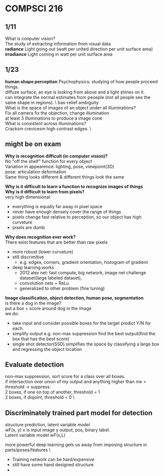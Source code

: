 # COMPSCI 216
## 1/11
What is conputer vision? \
The study of extracting information from visual data \
**radiance**
Light going out (watt per united direction per unit surface area) \
**irradiance**
Light coming in watt per unit surface area 

## 1/23 
**human shape perception**
Psychophysics: studying of how people proceed things. \
diffuze surface, an eye is looking from above and a light shines on it. \
can integrate the normal estimates from peoeple (not all people see the same shape in regions). \ 
bas-relief ambiguity \
What is the space of images of an object under all illuminations? \
Fix all camera fix the objection, change illumination \
at least 3 illuminations to produce a image cone \
What is consistent across illuminations? \
Cracksm crevicesm high contrast edges. \

## might be on exam
**Why is recognition difficult (in computer vision)?** \
No "off the shelf" function for every object \
Variation in appearence: lighting, pose, viewpoint(3D) \
pose: articulation deformation \
Same thing looks different & different things look the same 

**Why is it difficult to learn a function to recognize images of things** \
**Why is it difficult to learn from pixels?** \
very high dimensional:
- everything is equally far away in pixel space
- never have enough densely cover the range of things
- pixels change fast relative to perception, so our object has high curveture 
- pixels are dumb 

**Why does recognition ever work?** \
There exist features that are better than raw pixels
- more robust (lower curvature)
- still discrimitive
  - e.g. edges, corners, gradient orientation, histogram of gradient
- deep learning works
  - 2012 alex net: fast compute, big network, image net challenge dataset(large labeled dataset), 
  - convolution nets + ReLu
  - generalized to other problem (fine tuning)

**Image classification, object detection, human pose, segmentation** \
is there a dog in the image? \
put a box + score around dog in the image \
we do:
- take input and consider possible boxes for the target predict Y/N for each.
- simplify output e.g. non-max suppression find the best output(find the box that has the best score)
- single shot detector(SSD) simplifies the space by classifying a large box and regressing the object location

## Evaluate detection
non-max suppression, sort score for a class over all boxes. \
if intersection over union of my output and anything higher than me > threshold -> suppress. \
2 boxes, if one on top of another, threshold = 1 \
2 boxes, if disjoint, threshold = 0 \

## Discriminately trained part model for detection
structure prediction, latent variable model \
wF(x, y) x is input image y output, pos, binary label. \
Latent variable model wF(x,L)

more powerful deep learning gets us away from imposing structure in parts/poses/features \
- Training network can be hard/expensive
- still have some hand designed structure
- 